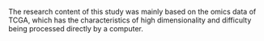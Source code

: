 The research content of this study was mainly based on the omics data of TCGA, which has the characteristics of high dimensionality and difficulty being processed directly by a computer. 
